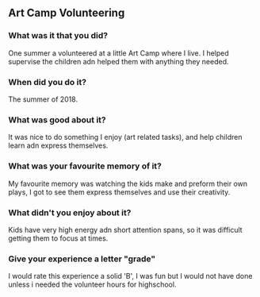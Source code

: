 <h2>Art Camp Volunteering</h2>

<h3> What was it that you did?</h3>
<p>One summer a volunteered at a little Art Camp where I live. I helped supervise the children adn helped them with anything they needed.</p>

<h3> When did you do it?</h3>
<p>The summer of 2018.</p>

<h3> What was good about it? </h3>
<p> It was nice to do something I enjoy (art related tasks), and help children learn adn express themselves. </p>

<h3> What was your favourite memory of it?</h3>
<p>My favourite memory was watching the kids make and preform their own plays, I got to see them express themselves and use their creativity.</p>

<h3> What didn't you enjoy about it? </h3>
<p> Kids have very high energy adn short attention spans, so it was difficult getting them to focus at times. </p>

<h3> Give your experience a letter "grade" </h3>
<p> I would rate this experience a solid 'B', I was fun but I would not have done unless i needed the volunteer hours for highschool.</p>
<br/>
<br/>